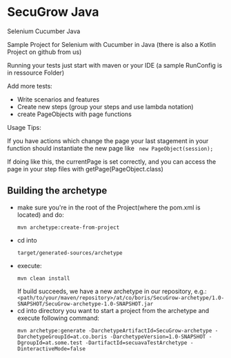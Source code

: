 # SecuGrow Java

Selenium Cucumber Java

Sample Project for Selenium with Cucumber in Java (there is also a Kotlin Project on github from us)

Running your tests just start with maven or your IDE (a sample RunConfig is in ressource Folder)

Add more tests:

* Write scenarios and features
* Create new steps (group your steps and use lambda notation)
* create PageObjects with page functions

Usage Tips:

If you have actions which change the page your last stagement in your function should instantiate the new page like
``` new PageObject(session);```

If doing like this, the currentPage is set correctly, and you can access the page in your step files with getPage(PageObject.class)

## Building the archetype

- make sure you're in the root of the Project(where the pom.xml is located) and do:
  ```shell
  mvn archetype:create-from-project
  ```
- cd into
  ```
  target/generated-sources/archetype
  ``` 
- execute:
  ```shell
  mvn clean install
  ```  
  If build succeeds, we have a new archetype in our repository,
  e.g.: `<path/to/your/maven/repository>/at/co/boris/SecuGrow-archetype/1.0-SNAPSHOT/SecuGrow-archetype-1.0-SNAPSHOT.jar`
- cd into directory you want to start a project from the archetype and execute following command:
  ```shell
  mvn archetype:generate -DarchetypeArtifactId=SecuGrow-archetype -DarchetypeGroupId=at.co.boris -DarchetypeVersion=1.0-SNAPSHOT -DgroupId=at.some.test -DartifactId=secuavaTestArchetype -DinteractiveMode=false
  ```


